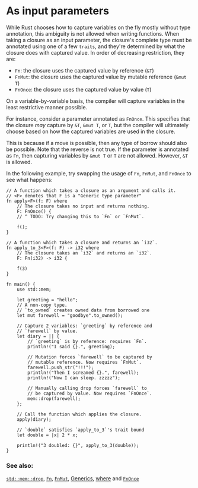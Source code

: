 # As input parameters

While Rust chooses how to capture variables on the fly mostly without type
annotation, this ambiguity is not allowed when writing functions. When
taking a closure as an input parameter, the closure's complete type must be
annotated using one of a few `traits`, and they're determined by what the
closure does with captured value. In order of decreasing restriction,
they are:

* `Fn`: the closure uses the captured value by reference (`&T`)
* `FnMut`: the closure uses the captured value by mutable reference (`&mut T`)
* `FnOnce`: the closure uses the captured value by value (`T`)

On a variable-by-variable basis, the compiler will capture variables in the
least restrictive manner possible.

For instance, consider a parameter annotated as `FnOnce`. This specifies
that the closure *may* capture by `&T`, `&mut T`, or `T`, but the compiler
will ultimately choose based on how the captured variables are used in the
closure.

This is because if a move is possible, then any type of borrow should also
be possible. Note that the reverse is not true. If the parameter is
annotated as `Fn`, then capturing variables by `&mut T` or `T` are not
allowed. However, `&T` is allowed.

In the following example, try swapping the usage of `Fn`, `FnMut`, and
`FnOnce` to see what happens:

```rust,editable
// A function which takes a closure as an argument and calls it.
// <F> denotes that F is a "Generic type parameter"
fn apply<F>(f: F) where
    // The closure takes no input and returns nothing.
    F: FnOnce() {
    // ^ TODO: Try changing this to `Fn` or `FnMut`.

    f();
}

// A function which takes a closure and returns an `i32`.
fn apply_to_3<F>(f: F) -> i32 where
    // The closure takes an `i32` and returns an `i32`.
    F: Fn(i32) -> i32 {

    f(3)
}

fn main() {
    use std::mem;

    let greeting = "hello";
    // A non-copy type.
    // `to_owned` creates owned data from borrowed one
    let mut farewell = "goodbye".to_owned();

    // Capture 2 variables: `greeting` by reference and
    // `farewell` by value.
    let diary = || {
        // `greeting` is by reference: requires `Fn`.
        println!("I said {}.", greeting);

        // Mutation forces `farewell` to be captured by
        // mutable reference. Now requires `FnMut`.
        farewell.push_str("!!!");
        println!("Then I screamed {}.", farewell);
        println!("Now I can sleep. zzzzz");

        // Manually calling drop forces `farewell` to
        // be captured by value. Now requires `FnOnce`.
        mem::drop(farewell);
    };

    // Call the function which applies the closure.
    apply(diary);

    // `double` satisfies `apply_to_3`'s trait bound
    let double = |x| 2 * x;

    println!("3 doubled: {}", apply_to_3(double));
}
```

### See also:

[`std::mem::drop`][drop], [`Fn`][fn], [`FnMut`][fnmut], [Generics][generics], [where][where] and [`FnOnce`][fnonce]

[drop]: https://doc.rust-lang.org/std/mem/fn.drop.html
[fn]: https://doc.rust-lang.org/std/ops/trait.Fn.html
[fnmut]: https://doc.rust-lang.org/std/ops/trait.FnMut.html
[fnonce]: https://doc.rust-lang.org/std/ops/trait.FnOnce.html
[generics]: ../../generics.md
[where]: ../../generics/where.md
